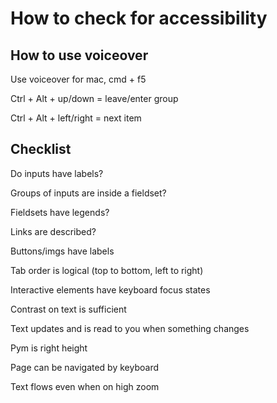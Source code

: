 # How to check for accessibility

## How to use voiceover

Use voiceover for mac, cmd + f5

Ctrl + Alt + up/down = leave/enter group

Ctrl + Alt + left/right = next item

## Checklist

Do inputs have labels?

Groups of inputs are inside a fieldset?

Fieldsets have legends?

Links are described?

Buttons/imgs have labels

Tab order is logical (top to bottom, left to right)

Interactive elements have keyboard focus states

Contrast on text is sufficient

Text updates and is read to you when something changes

Pym is right height

Page can be navigated by keyboard

Text flows even when on high zoom

